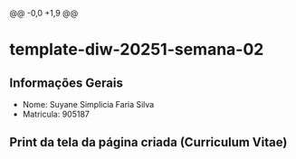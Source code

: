 @@ -0,0 +1,9 @@
# template-diw-20251-semana-02

## Informações Gerais
- Nome: Suyane Simplicia Faria Silva
- Matricula: 905187

## Print da tela da página criada (Curriculum Vitae)




